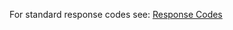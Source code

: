 For standard response codes see:
<a href="{{ site.baseurl }}/#documentationresponse_codes">Response Codes</a>
